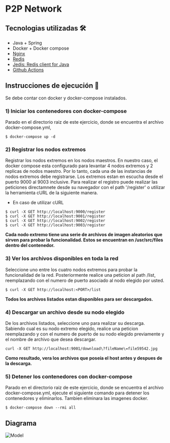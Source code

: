 # P2P Network

## Tecnologias utilizadas 🛠️
- Java + Spring
- Docker + Docker compose
- <a href="https://hub.docker.com/_/nginx">Nginx</a>
- <a href="https://hub.docker.com/_/redis">Redis</a>
- <a href="https://github.com/redis/jedis">Jedis: Redis client for Java</a>
- <a href="https://github.com/matiasgimenezdev/sistemas-distribuidos/blob/main/.github/workflows/P2PNetwork.yml">Github Actions</a>

## Instrucciones de ejecución 📒

Se debe contar con docker y docker-compose instalados.

### 1) Iniciar los contenedores con docker-compose

Parado en el directorio raiz de este ejercicio, donde se encuentra el archivo docker-compose.yml,

```
$ docker-compose up -d
```

### 2) Registrar los nodos extremos
Registrar los nodos extremos en los nodos maestros. En nuestro caso, el docker compose esta configurado para levantar 4 nodos extremos y 2 replicas de nodos maestro. Por lo tanto, cada una de las instancias de nodos extremos debe registrarse. Los extremos estan en escucha desde el puerto 9000 al 9003 inclusive. Para realizar el registro puede realizar las peticiones directamnete desde su navegador con el path '/register' o utilizar la herramienta cURL de la siguiente manera.
- En caso de utilizar cURL
```
$ curl -X GET http://localhost:9000/register
$ curl -X GET http://localhost:9001/register
$ curl -X GET http://localhost:9002/register
$ curl -X GET http://localhost:9003/register
```
**Cada nodo extremo tiene una serie de archivos de imagen aleatorios que sirven para probar la funcionalidad. Estos se encuentran en /usr/src/files dentro del contenedor.** 

### 3) Ver los archivos disponibles en toda la red
Seleccione uno entre los cuatro nodos extremos para probar la funcionalidad de la red. Posteriormente realice una peticion al path /list, reemplazando <PORT> con el numero de puerto asociado al nodo elegido por usted.
```
$ curl -X GET http://localhost:<PORT>/list
```
**Todos los archivos listados estan disponibles para ser descargados.**

### 4) Descargar un archivo desde su nodo elegido
De los archivos listados, seleccione uno para realizar su descarga. Sabiendo cual es su nodo extremo elegido, realice una peticion reemplazando <PORT> y <FILE> con el numero de puerto de su nodo elegido previamente y el nombre de archivo que desea descargar.
```
curl -X GET http://localhost:9001/download\?fileName\=file59542.jpg
```
**Como resultado, vera los archivos que poseía el host antes y despues de la descarga.** 
  
### 5) Detener los contenedores con docker-compose

Parado en el directorio raiz de este ejercicio, donde se encuentra el archivo docker-compose.yml, ejecute el siguiente comando para detener los contenedores y eliminarlos. Tambien eliminara las imagenes docker.

```
$ docker-compose down --rmi all
```

## Diagrama

![Model](https://user-images.githubusercontent.com/117539520/234723125-da59947b-d4e7-4229-b6fd-db04f45c9341.png)
